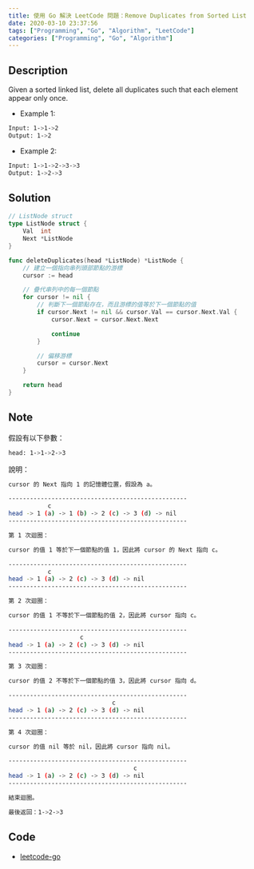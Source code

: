 ```yaml
---
title: 使用 Go 解決 LeetCode 問題：Remove Duplicates from Sorted List
date: 2020-03-10 23:37:56
tags: ["Programming", "Go", "Algorithm", "LeetCode"]
categories: ["Programming", "Go", "Algorithm"]
---
```


## Description

Given a sorted linked list, delete all duplicates such that each element appear only once.

- Example 1:

```BASH
Input: 1->1->2
Output: 1->2
```

- Example 2:

```BASH
Input: 1->1->2->3->3
Output: 1->2->3
```

## Solution

```GO
// ListNode struct
type ListNode struct {
	Val  int
	Next *ListNode
}

func deleteDuplicates(head *ListNode) *ListNode {
	// 建立一個指向串列頭部節點的游標
	cursor := head

	// 疊代串列中的每一個節點
	for cursor != nil {
		// 判斷下一個節點存在，而且游標的值等於下一個節點的值
		if cursor.Next != nil && cursor.Val == cursor.Next.Val {
			cursor.Next = cursor.Next.Next

			continue
		}

		// 偏移游標
		cursor = cursor.Next
	}

	return head
}
```

## Note

假設有以下參數：

```BASH
head: 1->1->2->3
```

說明：

```BASH
cursor 的 Next 指向 1 的記憶體位置，假設為 a。

--------------------------------------------------
           c
head -> 1 (a) -> 1 (b) -> 2 (c) -> 3 (d) -> nil
--------------------------------------------------

第 1 次迴圈：

cursor 的值 1 等於下一個節點的值 1，因此將 cursor 的 Next 指向 c。

--------------------------------------------------
           c
head -> 1 (a) -> 2 (c) -> 3 (d) -> nil
--------------------------------------------------

第 2 次迴圈：

cursor 的值 1 不等於下一個節點的值 2，因此將 cursor 指向 c。

--------------------------------------------------
                    c
head -> 1 (a) -> 2 (c) -> 3 (d) -> nil
--------------------------------------------------

第 3 次迴圈：

cursor 的值 2 不等於下一個節點的值 3，因此將 cursor 指向 d。

--------------------------------------------------
                             c
head -> 1 (a) -> 2 (c) -> 3 (d) -> nil
--------------------------------------------------

第 4 次迴圈：

cursor 的值 nil 等於 nil，因此將 cursor 指向 nil。

--------------------------------------------------
                                   c
head -> 1 (a) -> 2 (c) -> 3 (d) -> nil
--------------------------------------------------

結束迴圈。

最後返回：1->2->3
```

## Code

- [leetcode-go](https://github.com/memochou1993/leetcode-go)
